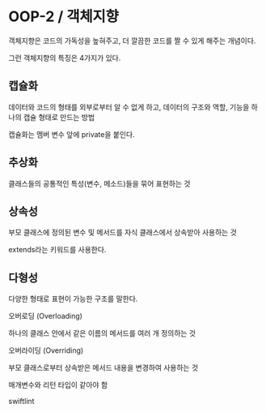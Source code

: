 # OOP-2 / 객체지향 

객체지향은 코드의 가독성을 높혀주고, 더 깔끔한 코드를 짤 수 있게 해주는 개념이다.

그런 객체지향의 특징은 4가지가 있다.

## 캡슐화

데이터와 코드의 형태를 외부로부터 알 수 없게 하고, 데이터의 구조와 역할, 기능을 하나의 캡슐 형태로 만드는 방법

캡슐화는 멤버 변수 앞에 private을 붙인다. 

## 추상화 

클래스들의 공통적인 특성(변수, 메소드)들을 묶어 표현하는 것

## 상속성

부모 클래스에 정의된 변수 및 메서드를 자식 클래스에서 상속받아 사용하는 것

extends라는 키워드를 사용한다.

## 다형성

다양한 형태로 표현이 가능한 구조를 말한다.

오버로딩 (Overloading)

하나의 클래스 안에서 같은 이름의 메서드를 여러 개 정의하는 것

오버라이딩 (Overriding)

부모 클래스로부터 상속받은 메서드 내용을 변경하여 사용하는 것

매개변수와 리턴 타입이 같아야 함

swiftlint 

